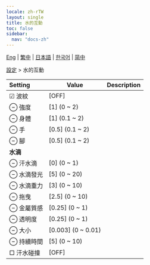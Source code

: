 ```yaml
---
locale: zh-rTW
layout: single
title: 水的互動
toc: false
sidebar:
  nav: "docs-zh"
---
```

[Eng](/dancexr/menu/2025.4/actor/water_interaction) | [繁中](/tw/dancexr/menu/2025.4/actor/water_interaction) | [日本語](/jp/dancexr/menu/2025.4/actor/water_interaction) | [한국어](/kr/dancexr/menu/2025.4/actor/water_interaction) | [简中](/zh/dancexr/menu/2025.4/actor/water_interaction)

[設定](../menu#設定) > 水的互動



| Setting | Value | Description |
| :--- | --- | :--- |
|<nobr> ☑ 波紋</nobr>| [OFF] | 
|<nobr> ⊖ 強度</nobr>| [1] (0 ~ 2) | 
|<nobr> ⊖ 身體</nobr>| [1] (0.1 ~ 2) | 
|<nobr> ⊖ 手</nobr>| [0.5] (0.1 ~ 2) | 
|<nobr> ⊖ 腳</nobr>| [0.5] (0.1 ~ 2) | 
|<nobr> **水滴**</nobr>|| 
|<nobr> ⊖ 汗水滴</nobr>| [0] (0 ~ 1) | 
|<nobr> ⊖ 水滴發光</nobr>| [5] (0 ~ 20) | 
|<nobr> ⊖ 水滴重力</nobr>| [3] (0 ~ 10) | 
|<nobr> ⊖ 拖曳</nobr>| [2.5] (0 ~ 10) | 
|<nobr> ⊖ 金屬質感</nobr>| [0.25] (0 ~ 1) | 
|<nobr> ⊖ 透明度</nobr>| [0.25] (0 ~ 1) | 
|<nobr> ⊖ 大小</nobr>| [0.003] (0 ~ 0.01) | 
|<nobr> ⊖ 持續時間</nobr>| [5] (0 ~ 10) | 
|<nobr> □ 汗水碰撞</nobr>| [OFF] | 
